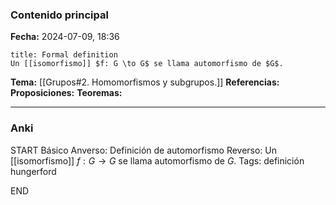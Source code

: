 ### Contenido principal

**Fecha:** 2024-07-09, 18:36

```ad-formal
title: Formal definition
Un [[isomorfismo]] $f: G \to G$ se llama automorfismo de $G$.
```

**Tema:** [[Grupos#2. Homomorfismos y subgrupos.]]
**Referencias:**
**Proposiciones:**
**Teoremas:**

---
### Anki

START
Básico
Anverso: Definición de automorfismo
Reverso: Un [[isomorfismo]] $f: G \to G$ se llama automorfismo de $G$.
Tags: definición hungerford
<!--ID: 1721211803049-->
END